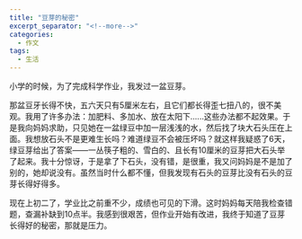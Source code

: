 ```yaml
---
title: "豆芽的秘密"
excerpt_separator: "<!--more-->"
categories:
  - 作文
tags:
  - 生活
---
```


小学的时候，为了完成科学作业，我发过一盆豆芽。

<!--more-->

那盆豆牙长得不快，五六天只有5厘米左右，且它们都长得歪七扭八的，很不美观。我用了许多办法：加肥料、多加水、放在太阳下......这些办法都不起效果。于是我向妈妈求助，只见她在一盆绿豆中加一层浅浅的水，然后找了块大石头压在上面。我想放石头不是更难生长吗？难道绿豆不会被压坏吗？就这样我疑惑了6天，绿豆芽给出了答案——一丛筷子粗的、雪白的、且长有10厘米的豆芽把大石头举了起来。我十分惊讶，于是拿了下石头，没有错，是很重，我又问妈妈是不是加了别的，她却说没有。虽然当时什么都不懂，但我发现有石头的豆芽比没有石头的豆芽长得好得多。

现在上初二了，学业比之前重不少，成绩也可见的下滑。这时妈妈每天陪我检查错题，查漏补缺到10点半。我感到很艰苦，但作业开始有改进，我终于知道了豆芽长得好的秘密，那就是压力。
